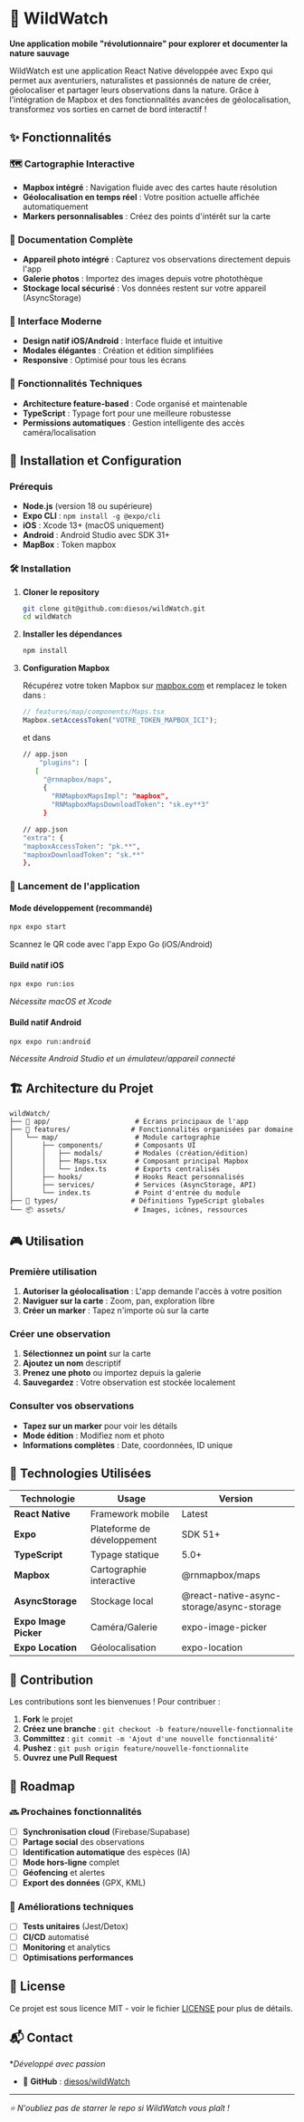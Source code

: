 # 🌿 WildWatch

**Une application mobile "révolutionnaire" pour explorer et documenter la nature sauvage**

WildWatch est une application React Native développée avec Expo qui permet aux aventuriers, naturalistes et passionnés de nature de créer, géolocaliser et partager leurs observations dans la nature. Grâce à l'intégration de Mapbox et des fonctionnalités avancées de géolocalisation, transformez vos sorties en carnet de bord interactif !

## ✨ Fonctionnalités

### 🗺️ **Cartographie Interactive**

- **Mapbox intégré** : Navigation fluide avec des cartes haute résolution
- **Géolocalisation en temps réel** : Votre position actuelle affichée automatiquement
- **Markers personnalisables** : Créez des points d'intérêt sur la carte

### 📸 **Documentation Complète**

- **Appareil photo intégré** : Capturez vos observations directement depuis l'app
- **Galerie photos** : Importez des images depuis votre photothèque
- **Stockage local sécurisé** : Vos données restent sur votre appareil (AsyncStorage)

### 📱 **Interface Moderne**

- **Design natif iOS/Android** : Interface fluide et intuitive
- **Modales élégantes** : Création et édition simplifiées
- **Responsive** : Optimisé pour tous les écrans

### 🔧 **Fonctionnalités Techniques**

- **Architecture feature-based** : Code organisé et maintenable
- **TypeScript** : Typage fort pour une meilleure robustesse
- **Permissions automatiques** : Gestion intelligente des accès caméra/localisation

## 🚀 Installation et Configuration

### Prérequis

- **Node.js** (version 18 ou supérieure)
- **Expo CLI** : `npm install -g @expo/cli`
- **iOS** : Xcode 13+ (macOS uniquement)
- **Android** : Android Studio avec SDK 31+
- **MapBox** : Token mapbox

### 🛠️ Installation

1. **Cloner le repository**

   ```bash
   git clone git@github.com:diesos/wildWatch.git
   cd wildWatch
   ```

2. **Installer les dépendances**

   ```bash
   npm install
   ```

3. **Configuration Mapbox**

   Récupérez votre token Mapbox sur [mapbox.com](https://mapbox.com) et remplacez le token dans :

   ```typescript
   // features/map/components/Maps.tsx
   Mapbox.setAccessToken("VOTRE_TOKEN_MAPBOX_ICI");
   ```

   et dans

   ```bash
   // app.json
       "plugins": [
      [
        "@rnmapbox/maps",
        {
          "RNMapboxMapsImpl": "mapbox",
          "RNMapboxMapsDownloadToken": "sk.ey**3"
        }
   ```

      ```bash
   // app.json
    "extra": {
      "mapboxAccessToken": "pk.**",
      "mapboxDownloadToken": "sk.**"
    },
   ```

### 📱 Lancement de l'application

#### **Mode développement (recommandé)**

```bash
npx expo start
```

Scannez le QR code avec l'app Expo Go (iOS/Android)

#### **Build natif iOS**

```bash
npx expo run:ios
```

*Nécessite macOS et Xcode*

#### **Build natif Android**

```bash
npx expo run:android
```

*Nécessite Android Studio et un émulateur/appareil connecté*

## 🏗️ Architecture du Projet

```
wildWatch/
├── 📱 app/                     # Écrans principaux de l'app
├── 🚀 features/               # Fonctionnalités organisées par domaine
│   └── map/                   # Module cartographie
│       ├── components/        # Composants UI
│       │   ├── modals/        # Modales (création/édition)
│       │   ├── Maps.tsx       # Composant principal Mapbox
│       │   └── index.ts       # Exports centralisés
│       ├── hooks/             # Hooks React personnalisés
│       ├── services/          # Services (AsyncStorage, API)
│       └── index.ts           # Point d'entrée du module
├── 🎯 types/                  # Définitions TypeScript globales
└── 📦 assets/                 # Images, icônes, ressources
```

## 🎮 Utilisation

### Première utilisation

1. **Autoriser la géolocalisation** : L'app demande l'accès à votre position
2. **Naviguer sur la carte** : Zoom, pan, exploration libre
3. **Créer un marker** : Tapez n'importe où sur la carte

### Créer une observation

1. **Sélectionnez un point** sur la carte
2. **Ajoutez un nom** descriptif
3. **Prenez une photo** ou importez depuis la galerie
4. **Sauvegardez** : Votre observation est stockée localement

### Consulter vos observations

- **Tapez sur un marker** pour voir les détails
- **Mode édition** : Modifiez nom et photo
- **Informations complètes** : Date, coordonnées, ID unique

## 🔧 Technologies Utilisées

| Technologie | Usage | Version |
|-------------|--------|---------|
| **React Native** | Framework mobile | Latest |
| **Expo** | Plateforme de développement | SDK 51+ |
| **TypeScript** | Typage statique | 5.0+ |
| **Mapbox** | Cartographie interactive | @rnmapbox/maps |
| **AsyncStorage** | Stockage local | @react-native-async-storage/async-storage |
| **Expo Image Picker** | Caméra/Galerie | expo-image-picker |
| **Expo Location** | Géolocalisation | expo-location |

## 🤝 Contribution

Les contributions sont les bienvenues ! Pour contribuer :

1. **Fork** le projet
2. **Créez une branche** : `git checkout -b feature/nouvelle-fonctionnalite`
3. **Committez** : `git commit -m 'Ajout d'une nouvelle fonctionnalité'`
4. **Pushez** : `git push origin feature/nouvelle-fonctionnalite`
5. **Ouvrez une Pull Request**

## 📝 Roadmap

### 🔜 Prochaines fonctionnalités

- [ ] **Synchronisation cloud** (Firebase/Supabase)
- [ ] **Partage social** des observations
- [ ] **Identification automatique** des espèces (IA)
- [ ] **Mode hors-ligne** complet
- [ ] **Géofencing** et alertes
- [ ] **Export des données** (GPX, KML)

### 🎯 Améliorations techniques

- [ ] **Tests unitaires** (Jest/Detox)
- [ ] **CI/CD** automatisé
- [ ] **Monitoring** et analytics
- [ ] **Optimisations performances**

## 📄 License

Ce projet est sous licence MIT - voir le fichier [LICENSE](LICENSE) pour plus de détails.

## 📬 Contact

**Développé avec passion*

- 🐙 **GitHub** : [diesos/wildWatch](https://github.com/diesos/wildWatch)

---

*⭐ N'oubliez pas de starrer le repo si WildWatch vous plaît !*
